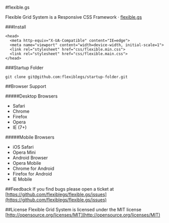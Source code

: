 #flexible.gs

Flexible Grid System is a Responsive CSS Framework · [flexible.gs](http://flexible.gs)

###Install

```
<head>
  <meta http-equiv="X-UA-Compatible" content="IE=edge">
  <meta name="viewport" content="width=device-width, initial-scale=1">
  <link rel="stylesheet" href="css/flexible.min.css">
  <link rel="stylesheet" href="css/flexible.main.css">
</head>
```

###Startup Folder
```
git clone git@github.com:flexiblegs/startup-folder.git
```

##Browser Support

#####Desktop Browsers
- Safari
- Chrome
- Firefox
- Opera
- IE (7+)

#####Mobile Browsers
- iOS Safari
- Opera Mini
- Android Browser
- Opera Mobile
- Chrome for Android
- Firefox for Android
- IE Mobile

##Feedback
If you find bugs please open a ticket at [https://github.com/flexiblegs/flexible.gs/issues](https://github.com/flexiblegs/flexible.gs/issues)

##License
Flexible Grid System is licensed under the MIT license [http://opensource.org/licenses/MIT](http://opensource.org/licenses/MIT)
